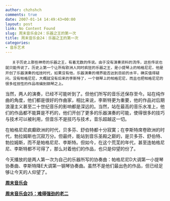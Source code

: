 ```yaml
---
author: chzhshch
comments: true
date: 2007-01-14 14:49:43+00:00
layout: post
link: No Content Found
slug: 周末音乐会24：乐器之王的第一次
title: 周末音乐会24：乐器之王的第一次
categories:
- 音乐艺术
---
```


			

                                                                      

                                                           

       关于历史上那些神奇的乐器之王，有着无数的传说。由于没有演奏资料的流传，这些传说也就只能传说了。历史上第一个让所有欧洲人同时疯狂的乐器之王，是小提琴上的帕格尼尼，他是开创了乐器演奏的炫技时代，如果没有他，乐器演奏的境界能否达到目前的水平，确实值得疑问。没有帕格尼尼，大概就没有后来的李斯特了，一个钢琴上的帕格尼尼，而且也把帕格尼尼的很多炫技性的作品改编到钢琴之上。

当然，两人的演奏，已经不可能听到了。但他们所写的音乐还保存至今。站在纯作曲的角度，他们都是很好的作曲家，相比来说，李斯特更为重要，他的作品对后期浪漫主义甚至二十世纪音乐的影响都是深远的。当然，站在最高的音乐水准上，他们的作品都不能算是不朽的，他们开创了更多的乐器演奏的可能，使得很多的技巧与技术可以被利用，但音乐不是技巧与技术，音乐超越这一切。

在帕格尼尼疯癫欧洲的时代，贝多芬、舒伯特都十分寂寞；在李斯特席卷欧洲的时代，勃拉姆斯也沉寂万分。但最终，能站到音乐圣殿之巅的，是贝多芬、舒伯特、勃拉姆斯，而不是帕格尼尼、李斯特。但如今，在这个荒芜的年代，甚至连帕格尼尼、李斯特都不可得了，那么对着他们的作品，也只是仰望的份了。

今天播放的是两人第一次为自己的乐器所写的协奏曲：帕格尼尼D大调第一小提琴协奏曲、李斯特降E大调第一钢琴协奏曲。虽然不是他们最出色的作品，但已经足够让今天的人仰望了。

[**周末音乐会**](http://blog.sina.com.cn/u/486e105c0100056e)

[**周末音乐会25：难得强劲的老二**](http://blog.sina.com.cn/u/486e105c0100089e)
